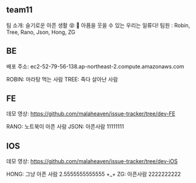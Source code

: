 ## team11

팀 소개: 슬기로운 아픈 생활 😵 🤒 아픔을 웃을 수 있는 우리는 일류다!
팀원 : Robin, Tree, Rano, Json, Hong, ZG

## BE
배포 주소: ec2-52-79-56-138.ap-northeast-2.compute.amazonaws.com

ROBIN: 마라탕 먹는 사람
TREE: 죽다 살아난 사람

## FE
데모 영상: https://github.com/malaheaven/issue-tracker/tree/dev-FE

RANO: 노트북이 아픈 사람
JSON: 아픈사람 11111111


## IOS
데모 영상: https://github.com/malaheaven/issue-tracker/tree/dev-iOS

HONG: 그냥 아픈 사람 2.5555555555555 +_+
ZG: 아픈사람 2222222222
